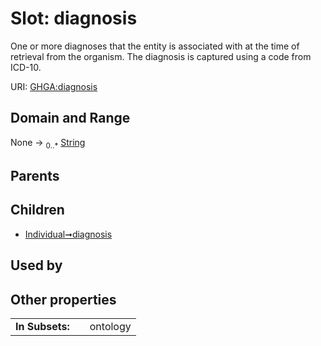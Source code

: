 
# Slot: diagnosis


One or more diagnoses that the entity is associated with at the time of retrieval from the organism. The diagnosis is captured using a code from ICD-10.

URI: [GHGA:diagnosis](https://w3id.org/GHGA/diagnosis)


## Domain and Range

None &#8594;  <sub>0..\*</sub> [String](types/String.md)

## Parents


## Children

 *  [Individual➞diagnosis](Individual_diagnosis.md)

## Used by


## Other properties

|  |  |  |
| --- | --- | --- |
| **In Subsets:** | | ontology |

